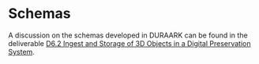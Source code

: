 # Schemas

A discussion on the schemas developed in DURAARK can be found in the deliverable [D6.2 Ingest and Storage of 3D
Objects in a Digital Preservation
System](http://duraark.eu/wp-content/uploads/2015/02/DURAARK_D6.2.pdf).
